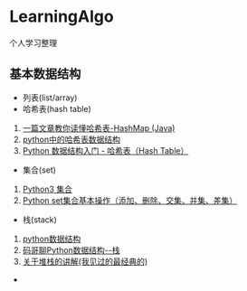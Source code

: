 # LearningAlgo
个人学习整理

## 基本数据结构

- 列表(list/array)
- 哈希表(hash table)
1. [一篇文章教你读懂哈希表-HashMap (Java) ](https://zhuanlan.zhihu.com/p/84327339)
2. [python中的哈希表数据结构](https://zhuanlan.zhihu.com/p/63527627)
3. [Python 数据结构入门 - 哈希表（Hash Table）](https://python123.io/index/topics/data_structure/hash_table)
- 集合(set)
1. [Python3 集合](https://www.runoob.com/python3/python3-set.html)
2. [Python set集合基本操作（添加、删除、交集、并集、差集）](http://c.biancheng.net/view/4400.html)
- 栈(stack)
1. [python数据结构](https://docs.python.org/zh-cn/3/tutorial/datastructures.html)
2. [码哥聊Python数据结构--栈](https://zhuanlan.zhihu.com/p/91257641)
3. [关于堆栈的讲解(我见过的最经典的)](https://www.eet-china.com/mp/a44614.html)
- 
